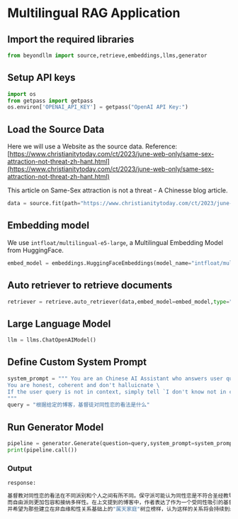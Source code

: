 # Multilingual RAG Application

## Import the required libraries

```python
from beyondllm import source,retrieve,embeddings,llms,generator
```

## Setup API keys

```python
import os
from getpass import getpass
os.environ['OPENAI_API_KEY'] = getpass("OpenAI API Key:")
```

## Load the Source Data

Here we will use a Website as the source data. Reference: [https://www.christianitytoday.com/ct/2023/june-web-only/same-sex-attraction-not-threat-zh-hant.html](https://www.christianitytoday.com/ct/2023/june-web-only/same-sex-attraction-not-threat-zh-hant.html)

This article on Same-Sex attraction is not a threat - A Chinesse blog article. 

```python
data = source.fit(path="https://www.christianitytoday.com/ct/2023/june-web-only/same-sex-attraction-not-threat-zh-hant.html", dtype="url", chunk_size=512,chunk_overlap=0)
```

## Embedding model

We use ``intfloat/multilingual-e5-large``, a Multilingual Embedding Model from HuggingFace.

```python
embed_model = embeddings.HuggingFaceEmbeddings(model_name="intfloat/multilingual-e5-large")
```

## Auto retriever to retrieve documents

```python
retriever = retrieve.auto_retriever(data,embed_model=embed_model,type="normal",top_k=4)
```

## Large Language Model

```python
llm = llms.ChatOpenAIModel()
```

## Define Custom System Prompt

```python
system_prompt = """ You are an Chinese AI Assistant who answers user query from the given CONTEXT \
You are honest, coherent and don't halluicnate \
If the user query is not in context, simply tell `I don't know not in context`
"""
query = "根据给定的博客，基督徒对同性恋的看法是什么"
```

## Run Generator Model

```python
pipeline = generator.Generate(question=query,system_prompt=system_prompt,retriever=retriever,llm=llm)
print(pipeline.call())
```

### Output

```bash
response:

基督教对同性恋的看法在不同派别和个人之间有所不同。保守派可能认为同性恋是不符合圣经教导的罪恶行为，
而自由派则更加包容和接纳多样性。在上文提到的博客中，作者表达了作为一个受同性吸引的基督徒对待这一议题的个人经历和观点。他们强调了身为同性吸引基督徒也可以过上充实生活，
并希望为那些建立在非血缘和性关系基础上的"属天家庭"树立榜样，认为这样的关系将会持续到永恒，而婚姻则并非如此。总的来说，这篇博客传达了对待同性恋议题时的理解和态度。
```